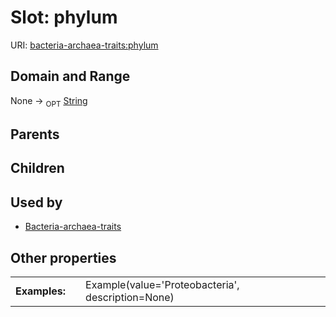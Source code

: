 
# Slot: phylum




URI: [bacteria-archaea-traits:phylum](https://w3id.org/bacteria-archaea-traitsphylum)


## Domain and Range

None ->  <sub>OPT</sub> [String](types/String.md)

## Parents


## Children


## Used by

 * [Bacteria-archaea-traits](Bacteria-archaea-traits.md)

## Other properties

|  |  |  |
| --- | --- | --- |
| **Examples:** | | Example(value='Proteobacteria', description=None) |

